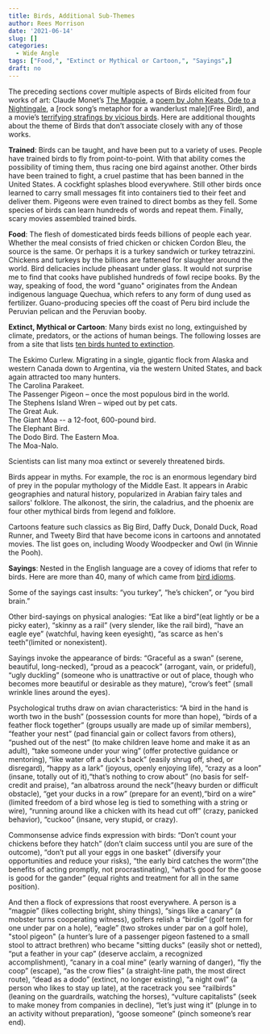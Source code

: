 ```yaml
---
title: Birds, Additional Sub-Themes
author: Rees Morrison
date: '2021-06-14'
slug: []
categories:
  - Wide Angle
tags: ["Food,", "Extinct or Mythical or Cartoon,", "Sayings",]
draft: no 
---
```


The preceding sections cover multiple aspects of Birds elicited from four works of art:   Claude Monet’s [The Magpie](Monet), a [poem by John Keats, Ode to a Nightingale](Keats), a [rock song’s metaphor for a wanderlust male](Free Bird), and a movie’s [terrifying strafings by vicious birds](Hitchcock). Here are additional thoughts about the theme of Birds that don’t associate closely with any of those works. 

<!--more-->

**Trained**: Birds can be taught, and have been put to a variety of uses.  People have trained birds to fly from point-to-point.  With that ability comes the possibility of timing them, thus racing one bird against another.   Other birds have been trained to fight, a cruel pastime that has been banned in the United States.  A cockfight splashes blood everywhere.  Still other birds once learned to carry small messages fit into containers tied to their feet and deliver them. Pigeons were even trained to direct bombs as they fell. Some species of birds can learn hundreds of words and repeat them. Finally, scary movies assembled trained birds.

**Food**: The flesh of domesticated birds feeds billions of people each year.  Whether the meal consists of fried chicken or chicken Cordon Bleu, the source is the same.  Or perhaps it is a turkey sandwich or turkey tetrazzini.  Chickens and turkeys by the billions are fattened for slaughter around the world.  Bird delicacies include pheasant under glass. It would not surprise me to find that cooks have published hundreds of fowl recipe books.  By the way, speaking of food, the word "guano" originates from the Andean indigenous language Quechua, which refers to any form of dung used as fertilizer.  Guano-producing species off the coast of Peru bird include the Peruvian pelican and the Peruvian booby.

**Extinct, Mythical or Cartoon**: Many birds exist no long, extinguished by climate, predators, or the actions of human beings.  The following losses are from a site that lists [ten birds hunted to extinction](https://www.thoughtco.com/recently-extinct-birds-1093727).

The Eskimo Curlew.  Migrating in a single, gigantic flock from Alaska and western Canada down to Argentina, via the western United States, and back again attracted too many hunters.  
The Carolina Parakeet.  
The Passenger Pigeon – once the most populous bird in the world.  
The Stephens Island Wren – wiped out by pet cats.  
The Great Auk.  
The Giant Moa -- a 12-foot, 600-pound bird.  
The Elephant Bird.  
The Dodo Bird.
The Eastern Moa.  
The Moa-Nalo.  

Scientists can list many moa extinct or severely threatened birds.

Birds appear in myths.  For example, the roc is an enormous legendary bird of prey in the popular mythology of the Middle East.  It appears in Arabic geographies and natural history, popularized in Arabian fairy tales and sailors' folklore.  The alkonost, the sirin, the caladrius, and the phoenix are four other mythical birds from legend and folklore.

Cartoons feature such classics as Big Bird, Daffy Duck, Donald Duck, Road Runner, and Tweety Bird that have become icons in cartoons and annotated movies.   The list goes on, including Woody Woodpecker and Owl (in Winnie the Pooh). 

**Sayings**:  Nested in the English language are a covey of idioms that refer to birds.  Here are more than 40, many of which came from [bird idioms](https://www.thespruce.com/bird-idioms-explained-386739).

Some of the sayings cast insults: “you turkey”, “he’s chicken”, or “you bird brain.” 

Other bird-sayings on physical analogies:  “Eat like a bird”(eat lightly or be a picky eater), “skinny as a rail” (very slender, like the rail bird), “have an eagle eye” (watchful, having keen eyesight), “as scarce as hen's teeth”(limited or nonexistent).

Sayings invoke the appearance of birds:  “Graceful as a swan” (serene, beautiful, long-necked), “proud as a peacock” (arrogant, vain, or prideful), “ugly duckling” (someone who is unattractive or out of place, though who becomes more beautiful or desirable as they mature), “crow’s feet” (small wrinkle lines around the eyes).

Psychological truths draw on avian characteristics:  “A bird in the hand is worth two in the bush” (possession counts for more than hope), “birds of a feather flock together” (groups usually are made up of similar members), “feather your nest” (pad financial gain or collect favors from others), “pushed out of the nest” (to make children leave home and make it as an adult), “take someone under your wing” (offer protective guidance or mentoring), “like water off a duck's back” (easily shrug off, shed, or disregard), “happy as a lark” (joyous, openly enjoying life), “crazy as a loon” (insane, totally out of it),“that’s nothing to crow about” (no basis for self-credit and praise), “an albatross around the neck”(heavy burden or difficult obstacle), “get your ducks in a row” (prepare for an event),“bird on a wire” (limited freedom of a bird whose leg is tied to something with a string or wire), “running around like a chicken with its head cut off” (crazy, panicked behavior), “cuckoo” (insane, very stupid, or crazy).

Commonsense advice finds expression with birds: “Don’t count your chickens before they hatch” (don’t claim success until you are sure of the outcome), “don’t put all your eggs in one basket” (diversify your opportunities and reduce your risks), “the early bird catches the worm”(the benefits of acting promptly, not procrastinating), “what’s good for the goose is good for the gander” (equal rights and treatment for all in the same position).

And then a flock of expressions that roost everywhere.  A person is a “magpie” (likes collecting bright, shiny things), “sings like a canary” (a mobster turns cooperating witness), golfers relish a “birdie” (golf term for one under par on a hole), “eagle” (two strokes under par on a golf hole), "stool pigeon" (a hunter’s lure of a passenger pigeon fastened to a small stool to attract brethren) who became "sitting ducks" (easily shot or netted), “put a feather in your cap” (deserve acclaim, a recognized accomplishment), “canary in a coal mine” (early warning of danger), “fly the coop” (escape), “as the crow flies” (a straight-line path, the most direct route), “dead as a dodo” (extinct, no longer existing), “a night owl” (a person who likes to stay up late), at the racetrack you see “railbirds” (leaning on the guardrails, watching the horses), “vulture capitalists” (seek to make money from companies in decline), “let’s just wing it” (plunge in to an activity without preparation), “goose someone” (pinch someone’s rear end).

